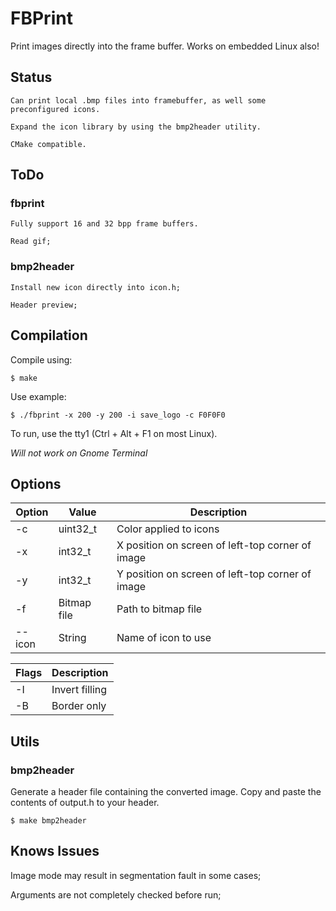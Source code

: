 # FBPrint

Print images directly into the frame buffer. Works on embedded Linux also!

## Status

	Can print local .bmp files into framebuffer, as well some preconfigured icons.

	Expand the icon library by using the bmp2header utility.

	CMake compatible.

## ToDo

### fbprint

	Fully support 16 and 32 bpp frame buffers.

	Read gif;

### bmp2header

	Install new icon directly into icon.h;

	Header preview;

## Compilation

Compile using:

```
$ make
```

Use example:

```
$ ./fbprint -x 200 -y 200 -i save_logo -c F0F0F0
```

To run, use the tty1 (Ctrl + Alt + F1 on most Linux).

*Will not work on Gnome Terminal*

## Options

**Option** | **Value** | **Description**
--- | --- | ---
-c | uint32_t | Color applied to icons
-x | int32_t | X position on screen of left-top corner of image
-y | int32_t | Y position on screen of left-top corner of image
-f | Bitmap file | Path to bitmap file
--icon | String | Name of icon to use

**Flags** | **Description**
--- | ---
-I | Invert filling
-B | Border only

## Utils

### bmp2header

Generate a header file containing the converted image. Copy and paste the contents of output.h to your header.

```
$ make bmp2header
```
## Knows Issues

Image mode may result in segmentation fault in some cases;

Arguments are not completely checked before run;
